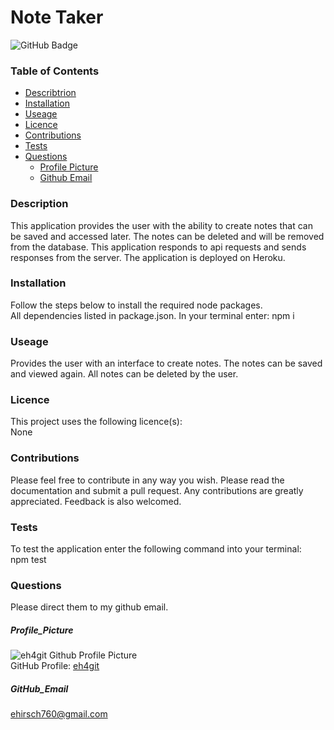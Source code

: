 
  # Note Taker
  
![GitHub Badge](https://img.shields.io/badge/License-None-blue.svg)
### Table of Contents
* [Describtrion](#Describtrion)
* [Installation](#Installation)
* [Useage](#Useage)
* [Licence](#Licence)
* [Contributions](#Contributions)
* [Tests](#Tests)
* [Questions](#Questions)
  * [Profile Picture](#Profile_Picture)
  * [Github Email](#Github_Email)
### Description
This application provides the user with the ability to create notes that can be saved and accessed later. The notes can be deleted and will be removed from the database. This application responds to api requests and sends responses from the server. The application is deployed on Heroku.
### Installation
Follow the steps below to install the required node packages.<br>
All dependencies listed in package.json. In your terminal enter: npm i
### Useage
Provides the user with an interface to create notes. The notes can be saved and viewed again. All notes can be deleted by the user.
### Licence
This project uses the following licence(s):<br>
None
### Contributions
Please feel free to contribute in any way you wish. Please read the documentation and submit a pull request. Any contributions are greatly appreciated. Feedback is also welcomed.
### Tests
To test the application enter the following command into your terminal:<br>
npm test
### Questions
Please direct them to my github email.
##### Profile_Picture
![eh4git Github Profile Picture](https://github.com/eh4git.png?size=200)<br>
GitHub Profile: [eh4git](http://github.com/eh4git)
##### GitHub_Email
ehirsch760@gmail.com
